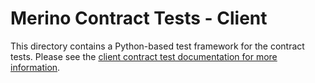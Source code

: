 # Merino Contract Tests - Client

This directory contains a Python-based test framework for the contract tests.
Please see the [client contract test documentation for more information][1].

[1]: /docs/testing/contract-tests/client.md
